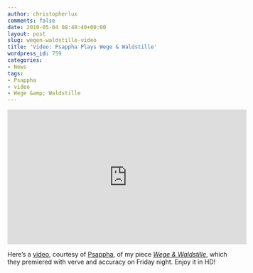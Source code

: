 ```yaml
---
author: christopherlux
comments: false
date: 2010-05-04 08:49:40+00:00
layout: post
slug: wegen-waldstille-video
title: 'Video: Psappha Plays Wege & Waldstille'
wordpress_id: 759
categories:
- News
tags:
- Psappha
- video
- Wege &amp; Waldstille
---
```


<p class="embed-container"><iframe width="538" height="303" src="https://www.youtube-nocookie.com/embed/Pxn2TUK9760?rel=0" frameborder="0" allowfullscreen></iframe></p>

Here’s a [video](http://www.youtube.com/watch?v=Pxn2TUK9760), courtesy of [Psappha](http://www.psappha.com/), of my piece [_Wege & Waldstille_](/2010/04/wegen-und-waldstille/), which they premiered with verve and accuracy on Friday night. Enjoy it in HD!
